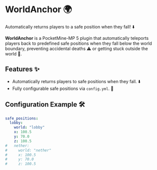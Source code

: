 # WorldAnchor 🌍
Automatically returns players to a safe position when they fall! ⬇️

**WorldAnchor** is a PocketMine-MP 5 plugin that automatically teleports players back to predefined safe positions when they fall below the world boundary, preventing accidental deaths ⚠️ or getting stuck outside the world 🏰.

## Features ✨
- Automatically returns players to safe positions when they fall. ⬇️
- Fully configurable safe positions via `config.yml`. 📝

## Configuration Example 🛠️

```yaml
safe_positions:
  lobby:
    world: "lobby"
    x: 100.5
    y: 70.0
    z: 100.5
#   nether:
#     world: "nether"
#     x: 100.5
#     y: 70.0
#     z: 100.5
